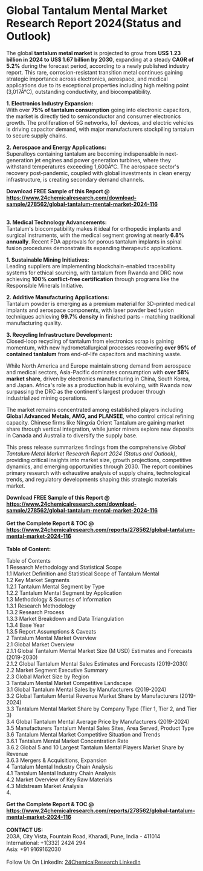 <h1>Global Tantalum Mental Market Research Report 2024(Status and Outlook)</h1><p>The global <strong>tantalum metal market</strong> is projected to grow from <strong>US$ 1.23 billion in 2024 to US$ 1.67 billion by 2030</strong>, expanding at a steady <strong>CAGR of 5.2%</strong> during the forecast period, according to a newly published industry report. This rare, corrosion-resistant transition metal continues gaining strategic importance across electronics, aerospace, and medical applications due to its exceptional properties including high melting point (3,017Â°C), outstanding conductivity, and biocompatibility.</p><p><strong>1. Electronics Industry Expansion:</strong><br>
With over <strong>75% of tantalum consumption</strong> going into electronic capacitors, the market is directly tied to semiconductor and consumer electronics growth. The proliferation of 5G networks, IoT devices, and electric vehicles is driving capacitor demand, with major manufacturers stockpiling tantalum to secure supply chains.</p><p><strong>2. Aerospace and Energy Applications:</strong><br>
Superalloys containing tantalum are becoming indispensable in next-generation jet engines and power generation turbines, where they withstand temperatures exceeding 1,600Â°C. The aerospace sector's recovery post-pandemic, coupled with global investments in clean energy infrastructure, is creating secondary demand channels.</p><div><b>Download FREE Sample of this Report @ 
            <a href="https://www.24chemicalresearch.com/download-sample/278562/global-tantalum-mental-market-2024-116">
            https://www.24chemicalresearch.com/download-sample/278562/global-tantalum-mental-market-2024-116</a></b></div><br><p><strong>3. Medical Technology Advancements:</strong><br>
Tantalum's biocompatibility makes it ideal for orthopedic implants and surgical instruments, with the medical segment growing at nearly <strong>6.8% annually</strong>. Recent FDA approvals for porous tantalum implants in spinal fusion procedures demonstrate its expanding therapeutic applications.</p><p><strong>1. Sustainable Mining Initiatives:</strong><br>
Leading suppliers are implementing blockchain-enabled traceability systems for ethical sourcing, with tantalum from Rwanda and DRC now achieving <strong>100% conflict-free certification</strong> through programs like the Responsible Minerals Initiative.</p><p><strong>2. Additive Manufacturing Applications:</strong><br>
Tantalum powder is emerging as a premium material for 3D-printed medical implants and aerospace components, with laser powder bed fusion techniques achieving <strong>99.7% density</strong> in finished parts - matching traditional manufacturing quality.</p><p><strong>3. Recycling Infrastructure Development:</strong><br>
Closed-loop recycling of tantalum from electronics scrap is gaining momentum, with new hydrometallurgical processes recovering <strong>over 95% of contained tantalum</strong> from end-of-life capacitors and machining waste.</p><p>While North America and Europe maintain strong demand from aerospace and medical sectors, Asia-Pacific dominates consumption with <strong>over 58% market share</strong>, driven by electronics manufacturing in China, South Korea, and Japan. Africa's role as a production hub is evolving, with Rwanda now surpassing the DRC as the continent's largest producer through industrialized mining operations.</p><p>The market remains concentrated among established players including <strong>Global Advanced Metals, AMG, and PLANSEE</strong>, who control critical refining capacity. Chinese firms like Ningxia Orient Tantalum are gaining market share through vertical integration, while junior miners explore new deposits in Canada and Australia to diversify the supply base.</p><p>This press release summarizes findings from the comprehensive <em>Global Tantalum Metal Market Research Report 2024 (Status and Outlook)</em>, providing critical insights into market size, growth projections, competitive dynamics, and emerging opportunities through 2030. The report combines primary research with exhaustive analysis of supply chains, technological trends, and regulatory developments shaping this strategic materials market.</p><div><b>Download FREE Sample of this Report @ 
            <a href="https://www.24chemicalresearch.com/download-sample/278562/global-tantalum-mental-market-2024-116">
            https://www.24chemicalresearch.com/download-sample/278562/global-tantalum-mental-market-2024-116</a></b></div><br><div><b>Get the Complete Report & TOC @ 
            <a href="https://www.24chemicalresearch.com/reports/278562/global-tantalum-mental-market-2024-116">
            https://www.24chemicalresearch.com/reports/278562/global-tantalum-mental-market-2024-116</a></b></div><br>
            <b>Table of Content:</b><p>Table of Contents<br />
1 Research Methodology and Statistical Scope<br />
1.1 Market Definition and Statistical Scope of Tantalum Mental<br />
1.2 Key Market Segments<br />
1.2.1 Tantalum Mental Segment by Type<br />
1.2.2 Tantalum Mental Segment by Application<br />
1.3 Methodology & Sources of Information<br />
1.3.1 Research Methodology<br />
1.3.2 Research Process<br />
1.3.3 Market Breakdown and Data Triangulation<br />
1.3.4 Base Year<br />
1.3.5 Report Assumptions & Caveats<br />
2 Tantalum Mental Market Overview<br />
2.1 Global Market Overview<br />
2.1.1 Global Tantalum Mental Market Size (M USD) Estimates and Forecasts (2019-2030)<br />
2.1.2 Global Tantalum Mental Sales Estimates and Forecasts (2019-2030)<br />
2.2 Market Segment Executive Summary<br />
2.3 Global Market Size by Region<br />
3 Tantalum Mental Market Competitive Landscape<br />
3.1 Global Tantalum Mental Sales by Manufacturers (2019-2024)<br />
3.2 Global Tantalum Mental Revenue Market Share by Manufacturers (2019-2024)<br />
3.3 Tantalum Mental Market Share by Company Type (Tier 1, Tier 2, and Tier 3)<br />
3.4 Global Tantalum Mental Average Price by Manufacturers (2019-2024)<br />
3.5 Manufacturers Tantalum Mental Sales Sites, Area Served, Product Type<br />
3.6 Tantalum Mental Market Competitive Situation and Trends<br />
3.6.1 Tantalum Mental Market Concentration Rate<br />
3.6.2 Global 5 and 10 Largest Tantalum Mental Players Market Share by Revenue<br />
3.6.3 Mergers & Acquisitions, Expansion<br />
4 Tantalum Mental Industry Chain Analysis<br />
4.1 Tantalum Mental Industry Chain Analysis<br />
4.2 Market Overview of Key Raw Materials<br />
4.3 Midstream Market Analysis<br />
4.</p><div><b>Get the Complete Report & TOC @ 
            <a href="https://www.24chemicalresearch.com/reports/278562/global-tantalum-mental-market-2024-116">
            https://www.24chemicalresearch.com/reports/278562/global-tantalum-mental-market-2024-116</a></b></div><br><b>CONTACT US:</b><br>
            203A, City Vista, Fountain Road, Kharadi, Pune, India - 411014<br>
            International: +1(332) 2424 294<br>
            Asia: +91 9169162030 <br><br>
            Follow Us On LinkedIn: <a href="https://www.linkedin.com/company/24chemicalresearch/">24ChemicalResearch LinkedIn</a>